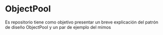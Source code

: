 # ObjectPool
Es repositorio tiene como objetivo presentar un breve explicación del patrón de diseño ObjectPool y un par de ejemplo del mimos
